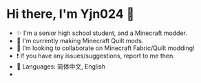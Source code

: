 # Hi there, I'm Yjn024 👋

- ✨ I'm a senior high school student, and a Minecraft modder.
- 🌱 I'm currently making Minecraft Quilt mods.
- 👯 I’m looking to collaborate on Minecraft Fabric/Quilt modding!
- ❗️ If you have any issues/suggestions, report to me then.
- 💬 Languages: 简体中文, English
- 
